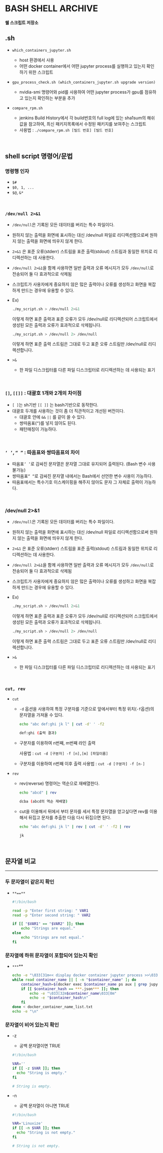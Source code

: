 # BASH SHELL ARCHIVE
**쉘 스크립트 저장소**

## .sh  
- ```which_containers_jupyter.sh```
	-  host 환경에서 사용   
	-  어떤 docker container에서 어떤 jupyter process를 실행하고 있는지 확인하기 위한 스크립트
	
- ```gpu_process_check.sh (which_containers_jupyter.sh upgrade version)```
	- nvidia-smi 명령어와 pid를 사용하여 어떤 jupyter process가 gpu를 점유하고 있는지 확인하는 부분을 추가  
- ```compare_rpm.sh```   
	- jenkins Build History에서 각 build번호의 full log에 있는 sha1sum의 해쉬값을 참고하여, 최신 패키지목록에서 수정된 패키지를 보여주는 스크립트   
	- 사용법 : ```./compare_rpm.sh [빌드 번호] [빌드 번호]```

<br>

## shell script 명령어/문법
### 명령행 인자   
- ```$#```   
- ```$0, 1, ...```   
- ```$@```, ```&*```   
<br>   

### `/dev/null 2>&1  ` 
- `/dev/null`은 기록된 모든 데이터를 버리는 특수 파일이다.
- 원하지 않는 출력을 화면에 표시하는 대신 /dev/null 파일로 리디렉션함으로써 원하지 않는 출력을 화면에 띄우지 않게 한다.
- `2>&1` 은 표준 오류(stderr) 스트림을 표준 출력(stdout) 스트림과 동일한 위치로 리디렉션하는 데 사용한다.
- `/dev/null 2>&1`을 함께 사용하면 일반 출력과 오류 메시지가 모두 `/dev/null`로 전송되어 둘 다 효과적으로 삭제됨
- 스크립트가 사용자에게 중요하지 않은 많은 출력이나 오류를 생성하고 화면을 복잡하게 만드는 경우에 유용할 수 있다.
- Ex)
    
    ```bash
    ./my_script.sh > /dev/null 2>&1
    ```
    
    이렇게 하면 표준 출력과 표준 오류가 모두 /dev/null로 리디렉션되어 스크립트에서 생성된 모든 출력과 오류가 효과적으로 삭제됩니다.
    
    ```bash
    ./my_script.sh > /dev/null 2> /dev/null
    ```
    
    이렇게 하면 표준 출력 스트림은 그대로 두고 표준 오류 스트림만 /dev/null로 리디렉션합니다.
    
- ```>&```
    - 한 파일 디스크립터를 다른 파일 디스크립터로 리디렉션하는 데 사용되는 표기   

<br>   

### `[]`, `[[]]` : 대괄호 1개와 2개의 차이점   
- `[ ]`는 sh기반 `[[ ]]` 는 bash기반으로 동작한다.
- 대괄호 두개를 사용하는 것이 좀 더 직관적이고 개선된 버전이다.
    - 대괄호 안에 `&&` `||` 를 같이 쓸 수 있다.
    - 쌍따옴표(`”`)를 넣지 않아도 된다.
    - 패턴매칭이 가능하다. 

<br>  

### `‘ ’`, `“ ”` : 따옴표와 쌍따옴표의 차이   
- 따옴표`’ ’`로 감싸진 문자열은 문자열 그대로 유지되어 출력된다. (Bash 변수 사용 불가능)
- 쌍따옴표`” ”`로 감싸진 문자열 내에서는 Bash에서 선언한 변수 사용이 가능하다.
- 따옴표에서는 특수기호 이스케이핑을 해주지 않아도 문자 그 자체로 출력이 가능하다.

<br>    

### /dev/null 2>&1
- `/dev/null`은 기록된 모든 데이터를 버리는 특수 파일이다.
- 원하지 않는 출력을 화면에 표시하는 대신 /dev/null 파일로 리디렉션함으로써 원하지 않는 출력을 화면에 띄우지 않게 한다.
- `2>&1` 은 표준 오류(stderr) 스트림을 표준 출력(stdout) 스트림과 동일한 위치로 리디렉션하는 데 사용한다.
- `/dev/null 2>&1`을 함께 사용하면 일반 출력과 오류 메시지가 모두 `/dev/null`로 전송되어 둘 다 효과적으로 삭제됨
- 스크립트가 사용자에게 중요하지 않은 많은 출력이나 오류를 생성하고 화면을 복잡하게 만드는 경우에 유용할 수 있다.
- Ex)
    
    ```bash
    ./my_script.sh > /dev/null 2>&1
    ```
    
    이렇게 하면 표준 출력과 표준 오류가 모두 /dev/null로 리디렉션되어 스크립트에서 생성된 모든 출력과 오류가 효과적으로 삭제됩니다.
    
    ```bash
    ./my_script.sh > /dev/null 2> /dev/null
    ```
    
    이렇게 하면 표준 출력 스트림은 그대로 두고 표준 오류 스트림만 /dev/null로 리디렉션합니다.
    
- `>&`
    - 한 파일 디스크립터를 다른 파일 디스크립터로 리디렉션하는 데 사용되는 표기   

<br>   

### `cut, rev`

- `cut`
    - `-d` 옵션을 사용하여 특정 구분자를 기준으로 앞에서부터 특정 위치(`-f`옵션)의 문자열을 가져올 수 있다.
    
		```bash
		echo "abc def:ghi jk l" | cut -d' ' -f2
		
		def:ghi (출력 결과)
		```
    
    - 구분자를 이용하여 n번째, m번째 라인 출력
        
        사용법 : `cut -d [구분자] -f [n],[m] [파일이름]`
        
    - 구분자를 이용하여 n번째  이후 출력
    사용법 : `cut -d [구분자] -f [n-]`

- `rev`
    - rev(reverse) 명령어는 역순으로 재배열한다.
    
		```bash
		echo "abcd" | rev
		
		dcba (abcd의 역순 재배열)
		```
    
    - cut을 이용해서 뒤에서 부터 문자를 세서 특정 문자열을 얻고싶다면 rev를 이용해서 뒤집고 문자를 추출한 다음 다시 뒤집으면 된다.
    
		```bash
		echo "abc def:ghi jk l" | rev | cut -d' ' -f2 | rev
		
		jk 
		```

<br>  

## 문자열 비교

---

### 두 문자열이 같은지 확인

- `**==**`
    
    ```bash
    #!/bin/bash
    
    read -p "Enter first string: " VAR1
    read -p "Enter second string: " VAR2
    
    if [[ "$VAR1" == "$VAR2" ]]; then
        echo "Strings are equal."
    else
        echo "Strings are not equal."
    fi
    ```
    

### 문자열에 하위 문자열이 포함되어 있는지 확인

- `***`**
    
    ```bash
    echo -e "\033[31m<< display docker container jupyter process >>\033[0m"
    while read container_name || [ -n "$container_name" ]; do
        container_hash=$(docker exec $container_name ps aux | grep jupyter/runtime/kernel | rev | cut -d '/' -f1 | re
        if [[ $container_hash == ***.json*** ]]; then
            echo -e "\033[32m$container_name\033[0m"
            echo -e "$container_hash\n"
        fi  
    done < docker_container_name_list.txt
    echo -e "\n"
    ```
    

### 문자열이 비어 있는지 확인

- -z
    - 공백 문자열이면 TRUE
    
    ```bash
    #!/bin/bash
    
    VAR=''
    if [[ -z $VAR ]]; then
      echo "String is empty."
    fi
    
    # String is empty.
    ```
    
- -n
    - 공백 문자열이 아니면 TRUE
    
    ```bash
    #!/bin/bash
    
    VAR='Linuxize'
    if [[ -n $VAR ]]; then
      echo "String is not empty."
    fi
    
    # String is not empty.
    ```
